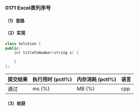 ### 0171 Excel表列序号

#### （1）思路

#### （2）实现

```cpp
class Solution {
public:
    int titleToNumber(string s) {

    }
};
```

| 提交结果 | 执行用时 (pctl%) | 内存消耗 (pctl%) | 语言 |
|:---------|:-----------------|:-----------------|:-----|
| 通过     |  ms (%)   |  MB (%)  | cpp  |

#### （3）收获
